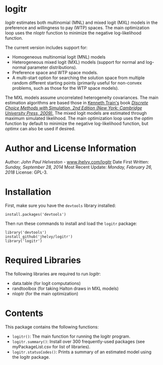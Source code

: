 # logitr
*logitr* estimates both multinomial (MNL) and mixed logit (MXL) models in the preference and willingness to pay (WTP) spaces. The main optimization loop uses the nloptr function to minimize the negative log-likelihood function.

The current version includes support for:
- Homogeneous multinomial logit (MNL) models
- Heterogeneous mixed logit (MXL) models (support for normal and log-normal parameter distributions).
- Preference space and WTP space models.
- A multi-start option for searching the solution space from multiple random different starting points (primarily useful for non-convex problems, such as those for the WTP space models).

The MXL models assume uncorrelated heterogeneity covariances. The main estimation algorithms are based those in [Kenneth Train's](http://eml.berkeley.edu/~train/) book [*Discrete Choice Methods with Simulation, 2nd Edition (New York: Cambridge University Press, 2009).*](http://eml.berkeley.edu/books/choice2.html) The mixed logit models are estimated through maximum simulated likelihood. The main optimization loop uses the *optim* function by default to minimize the negative log-likelihood function, but *optimx* can also be used if desired.

# Author and License Information
Author: *John Paul Helveston* - www.jhelvy.com/logitr
Date First Written: *Sunday, September 28, 2014*
Most Recent Update: *Monday, February 26, 2018*
License: GPL-3.

# Installation
First, make sure you have the `devtools` library installed:

`install.packages('devtools')`

Then run these commands to install and load the `logitr` package:

```
library('devtools')
install_github('jhelvy/logitr')
library('logitr')
```

# Required Libraries
The following libraries are required to run *logitr*:
- data.table (for logit computations)
- randtoolbox (for taking Halton draws in MXL models)
- nloptr (for the main optimization)

# Contents
This package contains the following functions:

* `logitr()`: The main function for running the logitr program.
* `logitr.summary()`: Install over 300 frequently-used packages (see myPackageList.csv for list of libraries).
* `logitr.statusCodes()`: Prints a summary of an estimated model using the logitr package.
